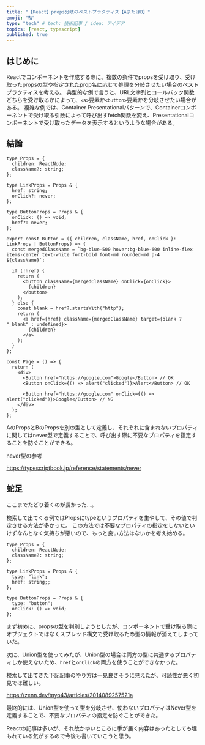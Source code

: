 ```yaml
---
title: "【React】props分岐のベストプラクティス【AまたはB】"
emoji: "🔠"
type: "tech" # tech: 技術記事 / idea: アイデア
topics: [react, typescript]
published: true
---
```


## はじめに

Reactでコンポーネントを作成する際に、複数の条件でpropsを受け取り、受け取ったpropsの型や指定されたprop名に応じて処理を分岐させたい場合のベストプラクティスを考える。
典型的な例で言うと、URL文字列とコールバック関数どちらを受け取るかによって、`<a>`要素か`<button>`要素かを分岐させたい場合がある。
複雑な例では、Container Presentationalパターンで、Containerコンポーネントで受け取る引数によって呼び出すfetch関数を変え、Presentationalコンポーネントで受け取ったデータを表示するというような場合がある。

## 結論

```tsx:Button.tsx
type Props = {
  children: ReactNode;
  className?: string;
};

type LinkProps = Props & {
  href: string;
  onClick?: never;
};

type ButtonProps = Props & {
  onClick: () => void;
  href?: never;
};

export const Button = ({ children, className, href, onClick }: LinkProps | ButtonProps) => {
  const mergedClassName = `bg-blue-500 hover:bg-blue-600 inline-flex items-center text-white font-bold font-md rounded-md p-4 ${className}`;

  if (!href) {
    return (
      <button className={mergedClassName} onClick={onClick}>
        {children}
      </button>
    );
  } else {
    const blank = href?.startsWith("http");
    return (
      <a href={href} className={mergedClassName} target={blank ? "_blank" : undefined}>
        {children}
      </a>
    );
  }
};
```

```tsx:page.tsx
const Page = () => {
  return (
    <div>
      <Button href="https://google.com">Google</Button> // OK
      <Button onClick={() => alert("clicked")}>Alert</Button> // OK

      <Button href="https://google.com" onClick={() => alert("clicked")}>Google</Button> // NG
    </div>
  );
};
```

AのPropsとBのPropsを別の型として定義し、それぞれに含まれないプロパティに関してはnever型で定義することで、呼び出す際に不要なプロパティを指定することを防ぐことができる。

never型の参考

https://typescriptbook.jp/reference/statements/never

## 蛇足

ここまでたどり着くのが長かった…。

検索して出てくる例ではPropsにtypeというプロパティを生やして、その値で判定させる方法が多かった。
この方法では不要なプロパティの指定をしないといけずなんとなく気持ちが悪いので、もっと良い方法はないかを考え始める。

```tsx:Button.tsx
type Props = {
  children: ReactNode;
  className?: string;
};

type LinkProps = Props & {
  type: "link";
  href: string;;
};

type ButtonProps = Props & {
  type: "button";
  onClick: () => void;
};
```

まず初めに、propsの型を判別しようとしたが、コンポーネントで受け取る際にオブジェクトではなくスプレッド構文で受け取るため型の情報が消えてしまっていた。

次に、Union型を使ってみたが、Union型の場合は両方の型に共通するプロパティしか使えないため、`href`と`onClick`の両方を使うことができなかった。

検索して出てきた下記記事のやり方は一見良さそうに見えたが、可読性が悪く初見では難しい。

https://zenn.dev/tnyo43/articles/2014089257521a

最終的には、Union型を使って型を分岐させ、使わないプロパティはNever型を定義することで、不要なプロパティの指定を防ぐことができた。

Reactの記事は多いが、それ故かゆいところに手が届く内容はあったとしても埋もれている気がするので今後も書いていこうと思う。
